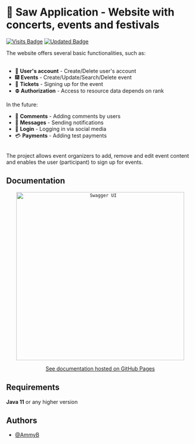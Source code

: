 # :date: Saw Application - Website with concerts, events and festivals
[![Visits Badge](https://badges.pufler.dev/visits/AmmyB/SAW?&color=green)](https://github.com/AmmyB/SAW) 
[![Updated Badge](https://badges.pufler.dev/updated/AmmyB/SAW?&color=blue)](https://github.com/AmmyB/SAW)

The website offers several basic functionalities, such as:
<br /><br />
* :bust_in_silhouette: **User's account** - Create/Delete user's account
* :fireworks: **Events** - Create/Update/Search/Delete event
* :ticket: **Tickets** - Signing up for the event
* :no_entry: **Authorization** - Access to resource data depends on rank

In the future:
* :speech_balloon: **Comments** - Adding comments by users
* :e-mail: **Messages** - Sending notifications
* :closed_lock_with_key: **Login** - Logging in via social media
* :credit_card: **Payments** - Adding test payments
  <br /><br />

The project allows event organizers to add, remove and edit event content and enables the user (participant) to sign up for events.

## Documentation
<div align="center">

<code><img height="450" src="https://github.com/AmmyB/SAW/assets/113260620/f46715b3-cb17-4fee-a73e-30a2840f580f" alt="Swagger UI" title="Swagger UI"/></code>

<p></p>

[See documentation hosted on GitHub Pages](https://ammyb.github.io/SAW/)

</div>

## Requirements

**Java 11** or any higher version

## Authors

- [@AmmyB](https://github.com/AmmyB)
